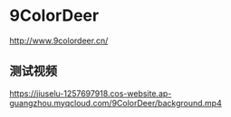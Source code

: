 # 9ColorDeer

http://www.9colordeer.cn/

## 测试视频

https://jiuselu-1257697918.cos-website.ap-guangzhou.myqcloud.com/9ColorDeer/background.mp4
